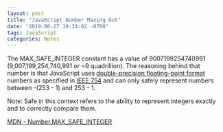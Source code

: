 ```yaml
---
layout: post
title: "JavaScript Number Maxing Out"
date: "2019-06-27 19:34:02 -0700"
tags: JavaScript
categories: Notes
---
```


The MAX_SAFE_INTEGER constant has a value of 9007199254740991 (9,007,199,254,740,991 or ~9 quadrillion). The reasoning behind that number is that JavaScript uses [double-precision floating-point format](https://en.wikipedia.org/wiki/Double-precision_floating-point_format) numbers as specified in [IEEE 754](https://en.wikipedia.org/wiki/IEEE_754) and can only safely represent numbers between -(253 - 1) and 253 - 1.

Note: Safe in this context refers to the ability to represent integers exactly and to correctly compare them.


[MDN - Number​.MAX_SAFE_INTEGER](https://developer.mozilla.org/en-US/docs/Web/JavaScript/Reference/Global_Objects/Number/MAX_SAFE_INTEGER)
